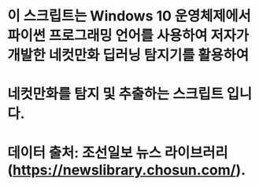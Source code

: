 # 이 스크립트는 Windows 10 운영체제에서 파이썬 프로그래밍 언어를 사용하여 저자가 개발한 네컷만화 딥러닝 탐지기를 활용하여
# 네컷만화를 탐지 및 추출하는 스크립트 입니다.

# 데이터 출처: 조선일보 뉴스 라이브러리 (https://newslibrary.chosun.com/).
